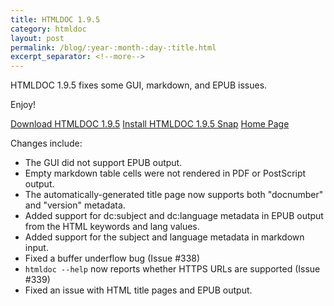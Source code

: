 ```yaml
---
title: HTMLDOC 1.9.5
category: htmldoc
layout: post
permalink: /blog/:year-:month-:day-:title.html
excerpt_separator: <!--more-->
---
```


HTMLDOC 1.9.5 fixes some GUI, markdown, and EPUB issues.

Enjoy!

<a class="btn btn-primary" href="https://github.com/michaelrsweet/htmldoc/releases/tag/v1.9.5">Download HTMLDOC 1.9.5</a>
<a class="btn btn-default" href="https://snapcraft.io/htmldoc">Install HTMLDOC 1.9.5 Snap</a>
<a class="btn btn-default" href="/htmldoc/index.html">Home Page</a>

<!--more-->

Changes include:

- The GUI did not support EPUB output.
- Empty markdown table cells were not rendered in PDF or PostScript output.
- The automatically-generated title page now supports both "docnumber" and
  "version" metadata.
- Added support for dc:subject and dc:language metadata in EPUB output from the
  HTML keywords and lang values.
- Added support for the subject and language metadata in markdown input.
- Fixed a buffer underflow bug (Issue #338)
- `htmldoc --help` now reports whether HTTPS URLs are supported (Issue #339)
- Fixed an issue with HTML title pages and EPUB output.
